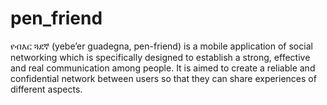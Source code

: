 # pen_friend

የብእር ጓደኛ (yebe’er guadegna, pen-friend) is a mobile application of social networking which is specifically designed to establish a strong, effective and real communication among people. It is aimed to create a reliable and confidential network between users so that they can share experiences of different aspects. 
